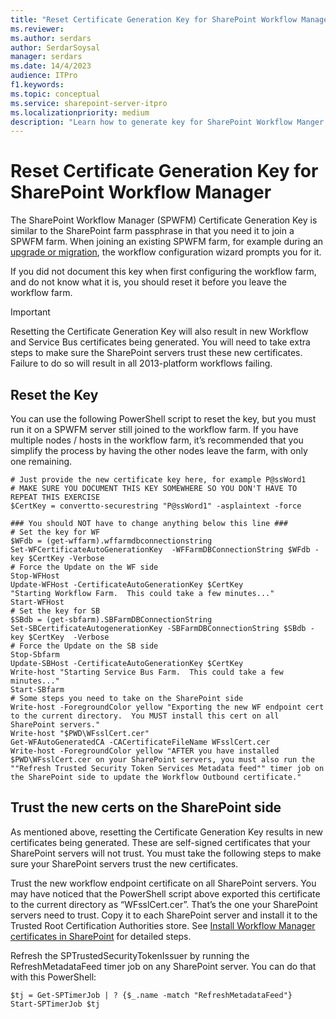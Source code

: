 ```yaml
---
title: "Reset Certificate Generation Key for SharePoint Workflow Manager"
ms.reviewer: 
ms.author: serdars
author: SerdarSoysal
manager: serdars
ms.date: 14/4/2023
audience: ITPro
f1.keywords:
ms.topic: conceptual
ms.service: sharepoint-server-itpro
ms.localizationpriority: medium
description: "Learn how to generate key for SharePoint Workflow Manger."
---
```


# Reset Certificate Generation Key for SharePoint Workflow Manager

The SharePoint Workflow Manager (SPWFM) Certificate Generation Key is similar to the SharePoint farm passphrase in that you need it to join a SPWFM farm. When joining an existing SPWFM farm, for example during an [upgrade or migration](https://joshroark.com/upgrading-sharepoint-and-wfm-at-the-same-time/), the workflow configuration wizard prompts you for it.

If you did not document this key when first configuring the workflow farm, and do not know what it is, you should reset it before you leave the workflow farm.

> [!Important]
> Resetting the Certificate Generation Key will also result in new Workflow and Service Bus certificates being generated. You will need to take extra steps to make sure the SharePoint servers trust these new certificates. Failure to do so will result in all 2013-platform workflows failing.

## Reset the Key

You can use the following PowerShell script to reset the key, but you must run it on a SPWFM server still joined to the workflow farm. If you have multiple nodes / hosts in the workflow farm, it’s recommended that you simplify the process by having the other nodes leave the farm, with only one remaining.

 ```
 # Just provide the new certificate key here, for example P@ssWord1
# MAKE SURE YOU DOCUMENT THIS KEY SOMEWHERE SO YOU DON'T HAVE TO REPEAT THIS EXERCISE
$CertKey = convertto-securestring "P@ssWord1" -asplaintext -force
 
### You should NOT have to change anything below this line ###
# Set the key for WF
$WFdb = (get-wffarm).wffarmdbconnectionstring
Set-WFCertificateAutoGenerationKey  -WFFarmDBConnectionString $WFdb -key $CertKey -Verbose
# Force the Update on the WF side
Stop-WFHost
Update-WFHost -CertificateAutoGenerationKey $CertKey
"Starting Workflow Farm.  This could take a few minutes..."
Start-WFHost
# Set the key for SB
$SBdb = (get-sbfarm).SBFarmDBConnectionString 
Set-SBCertificateAutogenerationKey -SBFarmDBConnectionString $SBdb -key $CertKey  -Verbose
# Force the Update on the SB side
Stop-Sbfarm
Update-SBHost -CertificateAutoGenerationKey $CertKey
Write-host "Starting Service Bus Farm.  This could take a few minutes..."
Start-SBfarm
# Some steps you need to take on the SharePoint side
Write-host -ForegroundColor yellow "Exporting the new WF endpoint cert to the current directory.  You MUST install this cert on all SharePoint servers."
Write-host "$PWD\WFsslCert.cer"
Get-WFAutoGeneratedCA -CACertificateFileName WFsslCert.cer
Write-host -ForegroundColor yellow "AFTER you have installed $PWD\WFsslCert.cer on your SharePoint servers, you must also run the ""Refresh Trusted Security Token Services Metadata feed"" timer job on the SharePoint side to update the Workflow Outbound certificate."
```

## Trust the new certs on the SharePoint side

As mentioned above, resetting the Certificate Generation Key results in new certificates being generated. These are self-signed certificates that your SharePoint servers will not trust. You must take the following steps to make sure your SharePoint servers trust the new certificates.

Trust the new workflow endpoint certificate on all SharePoint servers. You may have noticed that the PowerShell script above exported this certificate to the current directory as “WFsslCert.cer”. That’s the one your SharePoint servers need to trust. Copy it to each SharePoint server and install it to the Trusted Root Certification Authorities store. See [Install Workflow Manager certificates in SharePoint](/sharepoint/governance/install-workflow-manager-certificates-in-sharepoint-server) for detailed steps.

Refresh the SPTrustedSecurityTokenIssuer by running the RefreshMetadataFeed timer job on any SharePoint server. You can do that with this PowerShell:

```
$tj = Get-SPTimerJob | ? {$_.name -match "RefreshMetadataFeed"} 
Start-SPTimerJob $tj
```
